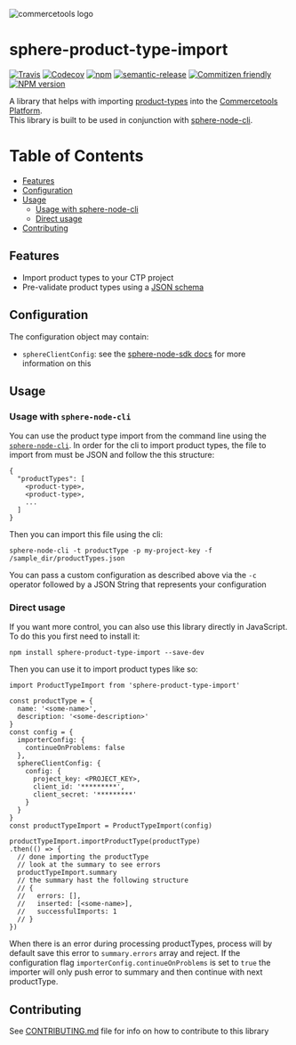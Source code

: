 ![commercetools logo](https://cdn.rawgit.com/commercetools/press-kit/master/PNG/72DPI/CT%20logo%20horizontal%20RGB%2072dpi.png)

# sphere-product-type-import

[![Travis][travis-badge]][travis-url]
[![Codecov][codecov-badge]][codecov-url]
[![npm][npm-lic-badge]][npm-lic-url]
[![semantic-release][semantic-release-badge]][semantic-release-url]
[![Commitizen friendly][commitizen-badge]][commitizen-url]
[![NPM version][npm-image]][npm-url]

A library that helps with importing [product-types](http://dev.commercetools.com/http-api-projects-productTypes.html) into the [Commercetools Platform](http://www.commercetools.com/).  
This library is built to be used in conjunction with [sphere-node-cli](https://github.com/sphereio/sphere-node-cli).

Table of Contents
=================
  * [Features](#features)
  * [Configuration](#configuration)
  * [Usage](#usage)
    * [Usage with sphere-node-cli](#usage-with-sphere-node-cli)
    * [Direct usage](#direct-usage)
  * [Contributing](#contributing)

## Features
- Import product types to your CTP project
- Pre-validate product types using a [JSON schema](https://github.com/sphereio/sphere-product-type-import/blob/master/src/product-type-import.js#L7)

## Configuration
The configuration object may contain:
- `sphereClientConfig`: see the [sphere-node-sdk docs](http://sphereio.github.io/sphere-node-sdk/) for more information on this

## Usage

### Usage with `sphere-node-cli`

You can use the product type import from the command line using the [`sphere-node-cli`](https://github.com/sphereio/sphere-node-cli).
In order for the cli to import product types, the file to import from must be JSON and follow the this structure:
```
{
  "productTypes": [
    <product-type>,
    <product-type>,
    ...
  ]
}
```
Then you can import this file using the cli:
```
sphere-node-cli -t productType -p my-project-key -f /sample_dir/productTypes.json
```
You can pass a custom configuration as described above via the `-c` operator followed by a JSON String that represents your configuration

### Direct usage

If you want more control, you can also use this library directly in JavaScript. To do this you first need to install it:
```
npm install sphere-product-type-import --save-dev
```
Then you can use it to import product types like so:
```
import ProductTypeImport from 'sphere-product-type-import'

const productType = {
  name: '<some-name>',
  description: '<some-description>'
}
const config = {
  importerConfig: {
    continueOnProblems: false
  },
  sphereClientConfig: {
    config: {
      project_key: <PROJECT_KEY>,
      client_id: '*********',
      client_secret: '*********'
    }
  }
}
const productTypeImport = ProductTypeImport(config)

productTypeImport.importProductType(productType)
.then(() => {
  // done importing the productType
  // look at the summary to see errors
  productTypeImport.summary
  // the summary hast the following structure
  // {
  //   errors: [],
  //   inserted: [<some-name>],
  //   successfulImports: 1
  // }
})
```

When there is an error during processing productTypes, process will by default save this error to `summary.errors` array and reject. If the configuration flag `importerConfig.continueOnProblems` is set to `true` the importer will only push error to summary and then continue with next productType.
 
## Contributing
  See [CONTRIBUTING.md](CONTRIBUTING.md) file for info on how to contribute to this library

[travis-badge]: https://img.shields.io/travis/sphereio/sphere-product-type-import.svg?style=flat-square
[travis-url]: https://travis-ci.org/sphereio/sphere-product-type-import

[codecov-badge]: https://img.shields.io/codecov/c/github/sphereio/sphere-product-type-import.svg?style=flat-square
[codecov-url]: https://codecov.io/github/sphereio/sphere-product-type-import

[npm-lic-badge]: https://img.shields.io/npm/l/sphere-product-type-import.svg?style=flat-square
[npm-lic-url]: http://spdx.org/licenses/MIT

[semantic-release-badge]: https://img.shields.io/badge/%20%20%F0%9F%93%A6%F0%9F%9A%80-semantic--release-e10079.svg?style=flat-square
[semantic-release-url]: https://github.com/semantic-release/semantic-release

[commitizen-badge]: https://img.shields.io/badge/commitizen-friendly-brightgreen.svg?style=flat-square
[commitizen-url]: http://commitizen.github.io/cz-cli/

[npm-url]: https://npmjs.org/package/sphere-product-type-import
[npm-image]: http://img.shields.io/npm/v/sphere-product-type-import.svg?style=flat-square
[npm-downloads-image]: https://img.shields.io/npm/dt/sphere-product-type-import.svg?style=flat-square
